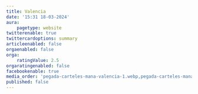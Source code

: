 ```yaml
---
title: Valencia
date: '15:31 18-03-2024'
aura:
    pagetype: website
twitterenable: true
twittercardoptions: summary
articleenabled: false
orgaenabled: false
orga:
    ratingValue: 2.5
orgaratingenabled: false
facebookenable: true
media_order: 'pegada-carteles-mana-valencia-1.webp,pegada-carteles-mana-valencia-2.webp,pegada-carteles-mana-valencia-3.webp,pegada-carteles-mana-valencia-4.webp,pegada-carteles-mana-valencia-5.webp,pegada-carteles-mana-valencia-6.webp,pegada-carteles-mana-valencia-7.webp,pegada-carteles-mana-valencia-8.webp,pegada-carteles-mana-valencia-9.webp,pegada-carteles-mana-valencia-10.webp,pegada-carteles-mana-valencia-11.webp,pegada-carteles-mana-valencia-12.webp,pegada-carteles-mana-valencia-13.webp,pegada-carteles-mana-valencia-14.webp,pegada-carteles-mana-valencia-15.webp,pegada-carteles-mana-valencia-16.webp,pegada-carteles-mana-valencia-17.webp,pegada-carteles-mana-valencia-18.webp,pegada-carteles-mana-valencia-19.webp,pegada-carteles-mana-valencia-20.webp,pegada-carteles-mana-valencia-21.webp,pegada-carteles-mana-valencia-22.webp,pegada-carteles-mana-valencia-23.webp,pegada-carteles-mana-valencia-24.webp,pegada-carteles-mana-valencia-25.webp,pegada-carteles-mana-valencia-26.webp,pegada-carteles-mana-valencia-27.webp,pegada-carteles-mana-valencia-28.webp,pegada-carteles-mana-valencia-29.webp,pegada-carteles-mana-valencia-30.webp,pegada-carteles-mana-valencia-31.webp,pegada-carteles-mana-valencia-32.webp,pegada-carteles-mana-valencia-33.webp,pegada-carteles-mana-valencia-34.webp,pegada-carteles-mana-valencia-35.webp,pegada-carteles-mana-valencia-36.webp,pegada-carteles-mana-valencia-37.webp,pegada-carteles-mana-valencia-38.webp,pegada-carteles-mana-valencia-39.webp,pegada-carteles-mana-valencia-40.webp,pegada-carteles-mana-valencia-41.webp,pegada-carteles-mana-valencia-42.webp,pegada-carteles-mana-valencia-43.webp'
published: false
---
```


